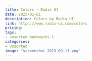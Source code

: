 ```yaml
---
title: Colors — Radix UI
date: 2023-01-01
description: Colors by Radix UI.
link: https://www.radix-ui.com/colors
pricing: 
tags: 
- unsorted-bookmarks-1 
categories: 
- Unsorted 
image: "screenshot_2023-09-13.png"
---
```

